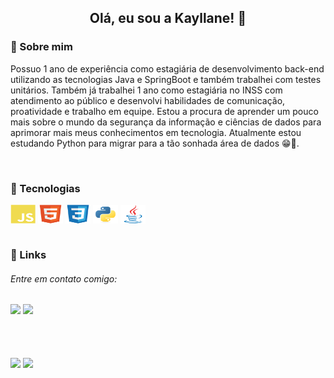 <div align="center">

  ## Olá, eu sou a Kayllane! 👋
</div>


<div>

### 🚀 Sobre mim
<p>Possuo 1 ano de experiência como estagiária de desenvolvimento back-end utilizando as tecnologias Java e SpringBoot e também trabalhei com testes unitários. Também já trabalhei 1 ano como estagiária no INSS com atendimento ao público e desenvolvi habilidades de comunicação, proatividade e trabalho em equipe. Estou a procura de aprender um pouco mais sobre o mundo da segurança da informação e ciências de dados para aprimorar mais meus conhecimentos em tecnologia. Atualmente estou estudando Python para migrar para a tão sonhada área de dados 😁🎲.</p>
</div>



<div style="display: inline_block"><br>

### 🔗 Tecnologias
  <img align="center" alt="Js" height="30" width="40" src="https://raw.githubusercontent.com/devicons/devicon/master/icons/javascript/javascript-plain.svg">
  <img align="center" alt="HTML" height="30" width="40" src="https://raw.githubusercontent.com/devicons/devicon/master/icons/html5/html5-original.svg">
  <img align="center" alt="CSS" height="30" width="40" src="https://raw.githubusercontent.com/devicons/devicon/master/icons/css3/css3-original.svg">
  <img align="center" alt="Python" height="30" width="40" src="https://raw.githubusercontent.com/devicons/devicon/master/icons/python/python-original.svg">
  <img align="center" alt="Java" height="30" width="40" src="https://raw.githubusercontent.com/devicons/devicon/master/icons/java/java-original.svg">
</div>

<br>


<div> 

### 🔗 Links
<h6>Entre em contato comigo:<h6>
<div style="display: inline_block">
    <a href = "mailto:kayllanegfpina@gmail.com"><img src="https://img.shields.io/badge/-Gmail-%23333?style=for-the-badge&logo=gmail&logoColor=red" target="_blank"></a>
    <a href="https://www.linkedin.com/in/kayllane-pina" target="_blank"><img src="https://img.shields.io/badge/-LinkedIn-%230077B5?style=for-the-badge&logo=linkedin&logoColor=white" target="_blank"></a> 
</div>
</div>

<br>


<div style="display: inline_block"><br>
    <img height="145em" src="https://github-readme-stats.vercel.app/api?username=KayllaneGPina&show_icons=true&theme=radical"/>
    <img height="145em" src="https://github-readme-stats.vercel.app/api/top-langs/?username=KayllaneGPina&hide_progress=true&theme=dracula"/>
</div>

